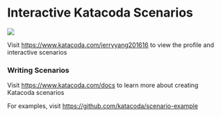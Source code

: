 # Interactive Katacoda Scenarios

[![](http://shields.katacoda.com/katacoda/jerryyang201616/count.svg)](https://www.katacoda.com/jerryyang201616 "Get your profile on Katacoda.com")

Visit https://www.katacoda.com/jerryyang201616 to view the profile and interactive scenarios

### Writing Scenarios
Visit https://www.katacoda.com/docs to learn more about creating Katacoda scenarios

For examples, visit https://github.com/katacoda/scenario-example
